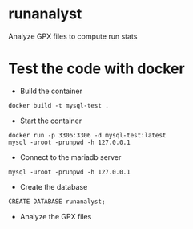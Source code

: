 # runanalyst
Analyze GPX files to compute run stats

# Test the code with docker
- Build the container
```
docker build -t mysql-test .
```
- Start the container
```
docker run -p 3306:3306 -d mysql-test:latest
mysql -uroot -prunpwd -h 127.0.0.1
```
- Connect to the mariadb server
```
mysql -uroot -prunpwd -h 127.0.0.1
```
- Create the database
```
CREATE DATABASE runanalyst;
```
- Analyze the GPX files

